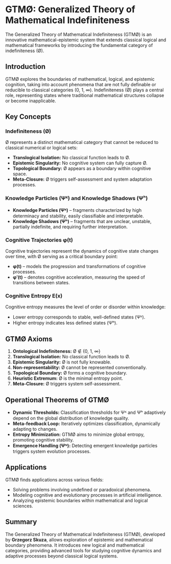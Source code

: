 # GTMØ: Generalized Theory of Mathematical Indefiniteness

The Generalized Theory of Mathematical Indefiniteness (GTMØ) is an innovative mathematical-epistemic system that extends classical logical and mathematical frameworks by introducing the fundamental category of indefiniteness (Ø).

## Introduction

GTMØ explores the boundaries of mathematical, logical, and epistemic cognition, taking into account phenomena that are not fully definable or reducible to classical categories (0, 1, ∞). Indefiniteness (Ø) plays a central role, representing states where traditional mathematical structures collapse or become inapplicable.

## Key Concepts

### Indefiniteness (Ø)

Ø represents a distinct mathematical category that cannot be reduced to classical numerical or logical sets:

* **Translogical Isolation:** No classical function leads to Ø.
* **Epistemic Singularity:** No cognitive system can fully capture Ø.
* **Topological Boundary:** Ø appears as a boundary within cognitive space.
* **Meta-Closure:** Ø triggers self-assessment and system adaptation processes.

### Knowledge Particles (Ψᴷ) and Knowledge Shadows (Ψʰ)

* **Knowledge Particles (Ψᴷ)** – fragments characterized by high determinacy and stability, easily classifiable and interpretable.
* **Knowledge Shadows (Ψʰ)** – fragments that are unclear, unstable, partially indefinite, and requiring further interpretation.

### Cognitive Trajectories φ(t)

Cognitive trajectories represent the dynamics of cognitive state changes over time, with Ø serving as a critical boundary point:

* **φ(t)** – models the progression and transformations of cognitive processes.
* **φ′(t)** – denotes cognitive acceleration, measuring the speed of transitions between states.

### Cognitive Entropy E(x)

Cognitive entropy measures the level of order or disorder within knowledge:

* Lower entropy corresponds to stable, well-defined states (Ψᴷ).
* Higher entropy indicates less defined states (Ψʰ).

## GTMØ Axioms

1. **Ontological Indefiniteness:** Ø ∉ {0, 1, ∞}
2. **Translogical Isolation:** No classical function leads to Ø.
3. **Epistemic Singularity:** Ø is not fully knowable.
4. **Non-representability:** Ø cannot be represented conventionally.
5. **Topological Boundary:** Ø forms a cognitive boundary.
6. **Heuristic Extremum:** Ø is the minimal entropy point.
7. **Meta-Closure:** Ø triggers system self-assessment.

## Operational Theorems of GTMØ

* **Dynamic Thresholds:** Classification thresholds for Ψᴷ and Ψʰ adaptively depend on the global distribution of knowledge quality.
* **Meta-feedback Loop:** Iteratively optimizes classification, dynamically adapting to changes.
* **Entropy Minimization:** GTMØ aims to minimize global entropy, promoting cognitive stability.
* **Emergence Handling (Ψᴺ):** Detecting emergent knowledge particles triggers system evolution processes.

## Applications

GTMØ finds applications across various fields:

* Solving problems involving undefined or paradoxical phenomena.
* Modeling cognitive and evolutionary processes in artificial intelligence.
* Analyzing epistemic boundaries within mathematical and logical sciences.

## Summary

The Generalized Theory of Mathematical Indefiniteness (GTMØ), developed by **Grzegorz Skuza**, allows exploration of epistemic and mathematical boundary phenomena. It introduces new logical and mathematical categories, providing advanced tools for studying cognitive dynamics and adaptive processes beyond classical logical systems.
